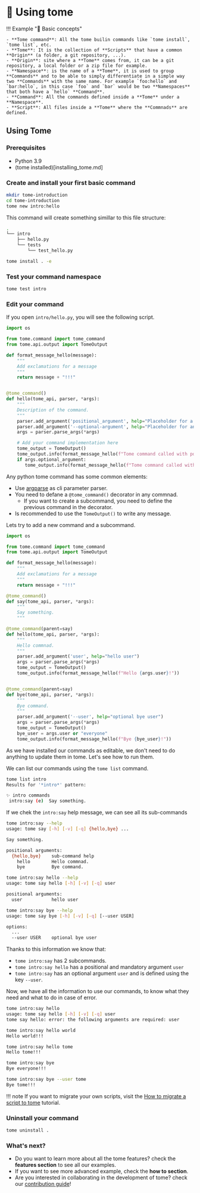 # 📖 Using tome

!!! Example "📝 Basic concepts"

    - **Tome command**: All the tome builin commands like `tome install`, `tome list`, etc.
    - **Tome**: It is the collection of **Scripts** that have a common **Origin** (a folder, a git repository, ...).
    - **Origin**: site where a **Tome** comes from, it can be a git repository, a local folder or a zip file for example.
    - **Namespace**: is the name of a **Tome**, it is used to group **Commands** and to be able to simply differentiate in a simple way two **Commands** with the same name. For example `foo:hello` and `bar:hello`, in this case `foo` and `bar` would be two **Namespaces** that both have a `hello` **Command**.
    - **Command**: All the commands defined inside a **Tome** under a **Namespace**.
    - **Script**: All files inside a **Tome** where the **Commnads** are defined.

## Using Tome

### Prerequisites

- Python 3.9
- (tome installed)[installing_tome.md]

### Create and install your first basic command

```bash
mkdir tome-introduction
cd tome-introduction
tome new intro:hello
```

This command will create something simillar to this file structure:

```bash
.
└── intro
    ├── hello.py
    └── tests
        └── test_hello.py
```

```bash
tome install . -e
```

### Test your command namespace

```bash
tome test intro
```

### Edit your command

If you open `intro/hello.py`, you will see the following script.

```py
import os

from tome.command import tome_command
from tome.api.output import TomeOutput

def format_message_hello(message):
    """
    Add exclamations for a message
    """
    return message + "!!!"


@tome_command()
def hello(tome_api, parser, *args):
    """
    Description of the command.
    """
    parser.add_argument('positional_argument', help="Placeholder for a positional argument")
    parser.add_argument('--optional-argument', help="Placeholder for an optional argument")
    args = parser.parse_args(*args)

    # Add your command implementation here
    tome_output = TomeOutput()
    tome_output.info(format_message_hello(f"Tome command called with positional argument: {args.positional_argument}"))
    if args.optional_argument:
       tome_output.info(format_message_hello(f"Tome command called with optional argument: {args.optional_argument}"))
```

Any python tome command has some common elements:
- Use [argparse](https://docs.python.org/3/library/argparse.html) as cli parameter parser.
- You need to defane a `@tome_command()` decorator in any commnad.
    - If you want to create a subcommand, you need to define the previous command in the decorator.
- Is recommended to use the `TomeOutput()` to write any message.

Lets try to add a new command and a subcommand.

```py
import os

from tome.command import tome_command
from tome.api.output import TomeOutput

def format_message_hello(message):
    """
    Add exclamations for a message
    """
    return message + "!!!"

@tome_command()
def say(tome_api, parser, *args):
    """
    Say something.
    """

@tome_command(parent=say)
def hello(tome_api, parser, *args):
    """
    Hello commnad.
    """
    parser.add_argument('user', help="hello user")
    args = parser.parse_args(*args)
    tome_output = TomeOutput()
    tome_output.info(format_message_hello(f"Hello {args.user}!"))


@tome_command(parent=say)
def bye(tome_api, parser, *args):
    """
    Bye command.
    """
    parser.add_argument('--user', help="optional bye user")
    args = parser.parse_args(*args)
    tome_output = TomeOutput()
    bye_user = args.user or "everyone"
    tome_output.info(format_message_hello(f"Bye {bye_user}!"))
```

As we have installed our commands as editable, we don't need to do anything to update them in tome. Let's see how to run them.

We can list our commands using the `tome list` command.

```bash
tome list intro
Results for '*intro*' pattern:

✨ intro commands
 intro:say (e)  Say something.
```

If we chek the `intro:say` help message, we can see all its sub-commands

```bash
tome intro:say --help
usage: tome say [-h] [-v] [-q] {hello,bye} ...

Say something.

positional arguments:
  {hello,bye}    sub-command help
    hello        Hello commnad.
    bye          Bye command.
```

```bash
tome intro:say hello --help
usage: tome say hello [-h] [-v] [-q] user

positional arguments:
  user           hello user
```

```bash
tome intro:say bye --help  
usage: tome say bye [-h] [-v] [-q] [--user USER]

options:
  ...
  --user USER    optional bye user
```

Thanks to this information we know that:
- `tome intro:say` has 2 subcommands.
- `tome intro:say hello` has a positional and mandatory argument `user`
- `tome intro:say` has an optional argument `user` and is defined using the key `--user`.

Now, we have all the information to use our commands, to know what they need and what to do in case of error.

```bash
tome intro:say hello
usage: tome say hello [-h] [-v] [-q] user
tome say hello: error: the following arguments are required: user
```

```bash
tome intro:say hello world
Hello world!!!
```

```bash
tome intro:say hello tome
Hello tome!!!
```

```bash
tome intro:say bye
Bye everyone!!!
```

```bash
tome intro:say bye --user tome
Bye tome!!!
```

!!! note
    If you want to migrate your own scripts, visit the [How to migrate a script to tome](how-to/script_to_tome.md) tutorial.

### Uninstall your command

```bash
tome uninstall .
```

### What's next?

- Do you want to learn more about all the tome features? check the **features section** to see all our examples.
- If you want to see more advanced example, check the **how to section**.
- Are you interested in collaborating in the development of tome? check our [contribution guide](community.md)!